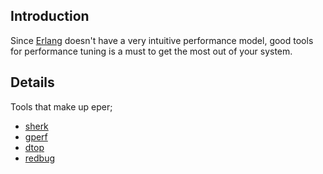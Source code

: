 ## Introduction ##

Since [Erlang](http://www.erlang.org) doesn't have a very intuitive performance model, good tools for performance tuning is a must to get the most out of your system.


## Details ##

Tools that make up eper;
  * [sherk](sherk.md)
  * [gperf](gperf.md)
  * [dtop](dtop.md)
  * [redbug](redbug.md)